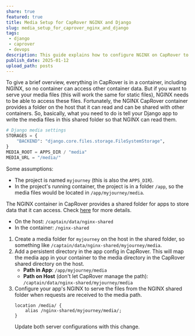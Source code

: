 ```yaml
---
share: true
featured: true
title: Media Setup for CapRover NGINX and Django
slug: media_setup_for_caprover_nginx_and_django
tags:
 - django
 - caprover
 - devops
description: This guide explains how to configure NGINX on CapRover to serve media files for a Django project by setting up a shared folder accessible by both the NGINX and Django containers.
publish_date: 2025-01-12
upload_path: posts
---
```


To give a brief overview, everything in CapRover is in a container, including NGINX, so no container can access other container data. But if you want to serve your media files (this will work the same for static files), NGINX needs to be able to access these files. Fortunately, the NGINX CapRover container provides a folder on the host that it can read and can be shared with other containers. So, basically, what you need to do is tell your Django app to write the media files in this shared folder so that NGINX can read them.

```python
# Django media settings
STORAGES = {
    "BACKEND": "django.core.files.storage.FileSystemStorage",
}
MEDIA_ROOT = APPS_DIR / "media"
MEDIA_URL = "/media/"
```

Some assumptions:
- The project is named `myjourney` (this is also the `APPS_DIR`).
- In the project's running container, the project is in a folder `/app`, so the media files would be located in `/app/myjourney/media`.

The NGINX container in CapRover provides a shared folder for apps to store data that it can access. Check [here](https://caprover.com/docs/nginx-customization.html#custom-files-and-directories) for more details.
- On the host: `/captain/data/nginx-shared`
- In the container: `/nginx-shared`

1. Create a media folder for `myjourney` on the host in the shared folder, so something like `/captain/data/nginx-shared/myjourney/media`.
2. Add a persistent directory in the app config in CapRover. This will map the media app in your container to the media directory in the CapRover shared directory on the host.
   - **Path in App**: `/app/myjourney/media`
   - **Path on Host** (don't let CapRover manage the path): `/captain/data/nginx-shared/myjourney/media`
3. Configure your app's NGINX to serve the files from the NGINX shared folder when requests are received to the media path.
   ```text
   location /media/ {
       alias /nginx-shared/myjourney/media/;
   }
   ```
   Update both server configurations with this change.
